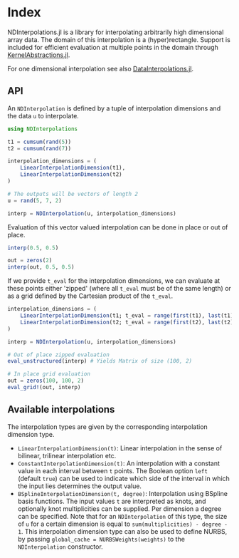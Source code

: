 # Index

NDInterpolations.jl is a library for interpolating arbitrarily high dimensional array data. The domain of this interpolation is a (hyper)rectangle. Support is included for efficient evaluation at multiple points in the domain through [KernelAbstractions.jl](https://github.com/JuliaGPU/KernelAbstractions.jl).

For one dimensional interpolation see also [DataInterpolations.jl](https://github.com/SciML/DataInterpolations.jl).

## API

An `NDInterpolation` is defined by a tuple of interpolation dimensions and the data `u` to interpolate.

```julia
using NDInterpolations

t1 = cumsum(rand(5))
t2 = cumsum(rand(7))

interpolation_dimensions = (
    LinearInterpolationDimension(t1),
    LinearInterpolationDimension(t2)
)

# The outputs will be vectors of length 2
u = rand(5, 7, 2)

interp = NDInterpolation(u, interpolation_dimensions)
```

Evaluation of this vector valued interpolation can be done in place or out of place.

```julia
interp(0.5, 0.5)

out = zeros(2)
interp(out, 0.5, 0.5)
```

If we provide `t_eval` for the interpolation dimensions, we can evaluate at these points either 'zipped' (where all `t_eval` must be of the same length) or as a grid defined by the Cartesian product of the `t_eval`.

```julia
interpolation_dimensions = (
    LinearInterpolationDimension(t1; t_eval = range(first(t1), last(t1); length = 100)),
    LinearInterpolationDimension(t2; t_eval = range(first(t2), last(t2); length = 100))
)

interp = NDInterpolation(u, interpolation_dimensions)

# Out of place zipped evaluation
eval_unstructured(interp) # Yields Matrix of size (100, 2)

# In place grid evaluation
out = zeros(100, 100, 2)
eval_grid!(out, interp)
```

## Available interpolations

The interpolation types are given by the corresponding interpolation dimension type.

  - `LinearInterpolationDimension(t)`: Linear interpolation in the sense of bilinear, trilinear interpolation etc.
  - `ConstantInterpolationDimension(t)`: An interpolation with a constant value in each interval between `t` points. The Boolean option `left` (default `true`) can be used to indicate which side of the interval in which the input lies determines the output value.
  - `BSplineInterpolationDimension(t, degree)`: Interpolation using BSpline basis functions. The input values `t` are interpreted as knots, and optionally knot multiplicities can be supplied. Per dimension a degree can be specified. Note that for an `NDInterpolation` of this type, the size of `u` for a certain dimension is equal to `sum(multiplicities) - degree - 1`. This interpolation dimension type can also be used to define NURBS, by passing `global_cache = NURBSWeights(weights)` to the `NDInterpolation` constructor.
